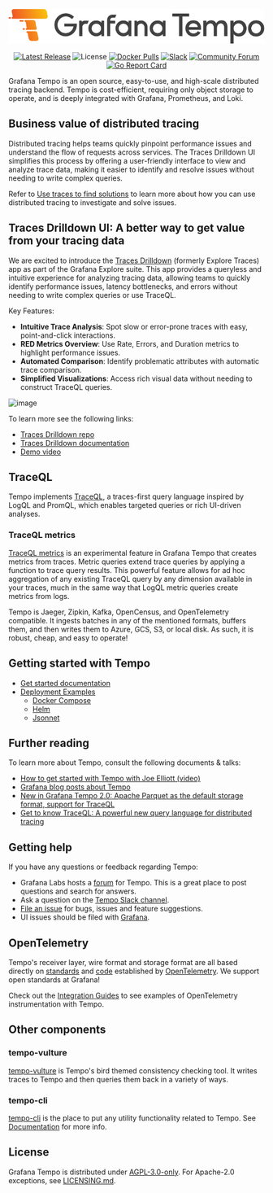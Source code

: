 <p align="center"><img src="docs/sources/tempo/logo_and_name.png" alt="Tempo Logo"></p>
<p align="center">
  <a href="https://github.com/grafana/tempo/releases"><img src="https://img.shields.io/github/v/release/grafana/tempo?display_name=tag&sort=semver" alt="Latest Release"/></a>
  <img src="https://img.shields.io/github/license/grafana/tempo" alt="License" />
  <a href="https://hub.docker.com/r/grafana/tempo/tags"><image src="https://img.shields.io/docker/pulls/grafana/tempo" alt="Docker Pulls"/></a>
  <a href="https://grafana.slack.com/archives/C01D981PEE5"><img src="https://img.shields.io/badge/join%20slack-%23tempo-brightgreen.svg" alt="Slack" /></a>
  <a href="https://community.grafana.com/c/grafana-tempo/40"><img src="https://img.shields.io/badge/discuss-tempo%20forum-orange.svg" alt="Community Forum" /></a>
  <a href="https://goreportcard.com/report/github.com/grafana/tempo"><img src="https://goreportcard.com/badge/github.com/grafana/tempo" alt="Go Report Card" /></a>
</p>

Grafana Tempo is an open source, easy-to-use, and high-scale distributed tracing backend. Tempo is cost-efficient, requiring only object storage to operate, and is deeply integrated with Grafana, Prometheus, and Loki.


## Business value of distributed tracing

Distributed tracing helps teams quickly pinpoint performance issues and understand the flow of requests across services. The Traces Drilldown UI simplifies this process by offering a user-friendly interface to view and analyze trace data, making it easier to identify and resolve issues without needing to write complex queries.

Refer to [Use traces to find solutions](https://grafana.com/docs/tempo/latest/introduction/solutions-with-traces/) to learn more about how you can use distributed tracing to investigate and solve issues.

## Traces Drilldown UI: A better way to get value from your tracing data
We are excited to introduce the [Traces Drilldown](https://github.com/grafana/traces-drilldown) (formerly Explore Traces) app as part of the Grafana Explore suite. This app provides a queryless and intuitive experience for analyzing tracing data, allowing teams to quickly identify performance issues, latency bottlenecks, and errors without needing to write complex queries or use TraceQL.

Key Features:
- **Intuitive Trace Analysis**: Spot slow or error-prone traces with easy, point-and-click interactions.
- **RED Metrics Overview**: Use Rate, Errors, and Duration metrics to highlight performance issues.
- **Automated Comparison**: Identify problematic attributes with automatic trace comparison.
- **Simplified Visualizations**: Access rich visual data without needing to construct TraceQL queries.

![image](https://github.com/user-attachments/assets/991205df-1b27-489f-8ef0-1a05ee158996)

To learn more see the following links:
- [Traces Drilldown repo](https://github.com/grafana/traces-drilldown)
- [Traces Drilldown documentation](https://grafana.com/docs/grafana/latest/explore/simplified-exploration/traces/)
- [Demo video](https://www.youtube.com/watch?v=a3uB1C2oHA4)

## TraceQL

Tempo implements [TraceQL](https://grafana.com/docs/tempo/latest/traceql/), a traces-first query language inspired by LogQL and PromQL, which enables targeted queries or rich UI-driven analyses.

### TraceQL metrics

[TraceQL metrics](https://grafana.com/docs/tempo/latest/traceql/metrics-queries/) is an experimental feature in Grafana Tempo that creates metrics from traces. Metric queries extend trace queries by applying a function to trace query results. This powerful feature allows for ad hoc aggregation of any existing TraceQL query by any dimension available in your traces, much in the same way that LogQL metric queries create metrics from logs.

Tempo is Jaeger, Zipkin, Kafka, OpenCensus, and OpenTelemetry compatible. It ingests batches in any of the mentioned formats, buffers them, and then writes them to Azure, GCS, S3, or local disk. As such, it is robust, cheap, and easy to operate!

## Getting started with Tempo

- [Get started documentation](https://grafana.com/docs/tempo/latest/getting-started/)
- [Deployment Examples](./example)
  - [Docker Compose](./example/docker-compose)
  - [Helm](./example/helm)
  - [Jsonnet](./example/tk)

## Further reading

To learn more about Tempo, consult the following documents & talks:

- [How to get started with Tempo with Joe Elliott (video)](https://www.youtube.com/watch?v=zDrA7Ly3ovU)
- [Grafana blog posts about Tempo](https://grafana.com/tags/tempo/)
- [New in Grafana Tempo 2.0: Apache Parquet as the default storage format, support for TraceQL][tempo_20_announce]
- [Get to know TraceQL: A powerful new query language for distributed tracing][traceql-post]

[tempo_20_announce]: https://grafana.com/blog/2023/02/01/new-in-grafana-tempo-2.0-apache-parquet-as-the-default-storage-format-support-for-traceql/
[traceql-post]: https://grafana.com/blog/2023/02/07/get-to-know-traceql-a-powerful-new-query-language-for-distributed-tracing/

## Getting help

If you have any questions or feedback regarding Tempo:

- Grafana Labs hosts a [forum](https://community.grafana.com/c/grafana-tempo/40) for Tempo. This is a great place to post questions and search for answers.
- Ask a question on the [Tempo Slack channel](https://grafana.slack.com/archives/C01D981PEE5).
- [File an issue](https://github.com/grafana/tempo/issues/new/choose) for bugs, issues and feature suggestions.
- UI issues should be filed with [Grafana](https://github.com/grafana/grafana/issues/new/choose).

## OpenTelemetry

Tempo's receiver layer, wire format and storage format are all based directly on [standards](https://github.com/open-telemetry/opentelemetry-proto) and [code](https://github.com/open-telemetry/opentelemetry-collector) established by [OpenTelemetry](https://opentelemetry.io/).  We support open standards at Grafana!

Check out the [Integration Guides](https://grafana.com/docs/tempo/latest/guides/instrumentation/) to see examples of OpenTelemetry instrumentation with Tempo.

## Other components

### tempo-vulture
[tempo-vulture](https://github.com/grafana/tempo/tree/main/cmd/tempo-vulture) is Tempo's bird themed consistency checking tool.  It writes traces to Tempo and then queries them back in a variety of ways.

### tempo-cli
[tempo-cli](https://github.com/grafana/tempo/tree/main/cmd/tempo-cli) is the place to put any utility functionality related to Tempo. See [Documentation](https://grafana.com/docs/tempo/latest/operations/tempo_cli/) for more info.

## License

Grafana Tempo is distributed under [AGPL-3.0-only](LICENSE). For Apache-2.0 exceptions, see [LICENSING.md](LICENSING.md).

